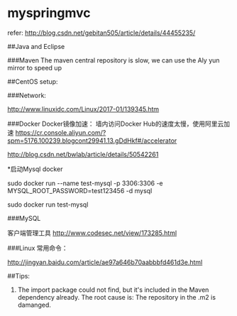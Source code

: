 # myspringmvc

refer: http://blog.csdn.net/gebitan505/article/details/44455235/

##Java and Eclipse

###Maven
The maven central repository is slow, we can use the Aly yun mirror to speed up

##CentOS setup:

###Network:

http://www.linuxidc.com/Linux/2017-01/139345.htm

###Docker
Docker镜像加速：
墙内访问Docker Hub的速度太慢，使用阿里云加速
https://cr.console.aliyun.com/?spm=5176.100239.blogcont29941.13.gDdHkf#/accelerator

http://blog.csdn.net/bwlab/article/details/50542261

*启动Mysql docker

sudo docker run --name test-mysql -p 3306:3306 -e MYSQL_ROOT_PASSWORD=test123456 -d mysql

sudo docker run test-mysql

###MySQL

客户端管理工具
http://www.codesec.net/view/173285.html

###Linux 常用命令：

http://jingyan.baidu.com/article/ae97a646b70aabbbfd461d3e.html


##Tips:
1. The import package could not find, but it's included in the Maven dependency already. The root cause is: The repository in the .m2 is damanged.
